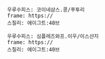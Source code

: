 
```쿠스통-프라메스
우루수피스: 코이네샴스.콩/푸투리
frame: https://
스칠리: 에이그트:40브
```

```쿠스통-프라메스
우루수피스: 심플레즈와프.이우/이스샨지
frame: https://
스칠리: 에이그트:40브
```
